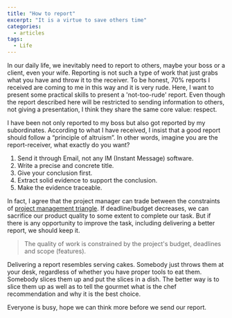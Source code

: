 ```yaml
---
title: "How to report"
excerpt: "It is a virtue to save others time"
categories:
  - articles
tags:
  - Life
---
```


In our daily life, we inevitably need to report to others, maybe your boss or a client, even your wife. Reporting is not such a type of work that just grabs what you have and throw it to the receiver. To be honest, 70% reports I received are coming to me in this way and it is very rude. Here, I want to present some practical skills to present a 'not-too-rude' report. Even though the report described here will be restricted to sending information to others, not giving a presentation, I think they share the same core value: respect.

I have been not only reported to my boss but also got reported by my subordinates. According to what I have received, I insist that a good report should follow a “principle of altruism”. In other words, imagine you are the report-receiver, what exactly do you want?

1. Send it through Email, not any IM (Instant Message) software. 
2. Write a precise and concrete title. 
3. Give your conclusion first. 
4. Extract solid evidence to support the conclusion.
5. Make the evidence traceable.

In fact, I agree that the project manager can trade between the constraints of [project management triangle](https://en.wikipedia.org/wiki/Project_management_triangle). If deadline/budget decreases, we can sacrifice our product quality to some extent to complete our task. But if there is any opportunity to improve the task, including delivering a better report, we should keep it.

> The quality of work is constrained by the project's budget, deadlines and scope (features).

Delivering a report resembles serving cakes. Somebody just throws them at your desk, regardless of whether you have proper tools to eat them. Somebody slices them up and put the slices in a dish. The better way is to slice them up as well as to tell the gourmet what is the chef recommendation and why it is the best choice.

Everyone is busy, hope we can think more before we send our report.
